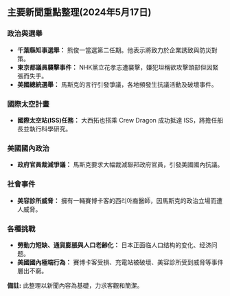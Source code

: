 ## 主要新聞重點整理(2024年5月17日)

### 政治與選舉

*   **千葉縣知事選舉：** 熊俊一當選第二任期。他表示將致力於企業誘致與防災對策。
*   **東京都議員襲擊事件：** NHK黨立花孝志遭襲擊，嫌犯坦稱欲攻擊頭部但因緊張而失手。
*   **美國總統選舉：** 馬斯克的言行引發爭議，各地頻發生抗議活動及破壞事件。

### 國際太空計畫

*   **國際太空站(ISS)任務：** 大西拓也搭乘 Crew Dragon 成功抵達 ISS，將擔任船長並執行科學研究。

### 美國國內政治

*   **政府官員裁減爭議：** 馬斯克要求大幅裁減聯邦政府官員，引發美國國內抗議。

### 社會事件

*  **美容診所威脅：** 擁有一輛賽博卡客的西리아裔醫師，因馬斯克的政治立場而遭人威脅。

### 各種挑戰

*   **勞動力短缺、通貨膨脹與人口老齢化：** 日本正面临人口结构的变化、经济问题。
*   **美國國內極端行為：** 賽博卡客受損、充電站被破壞、美容診所受到威脅等事件層出不窮。

**備註:** 此整理以新聞內容為基礎，力求客觀和簡潔。